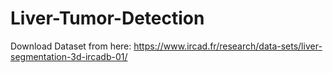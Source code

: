 # Liver-Tumor-Detection
Download Dataset from here: https://www.ircad.fr/research/data-sets/liver-segmentation-3d-ircadb-01/
